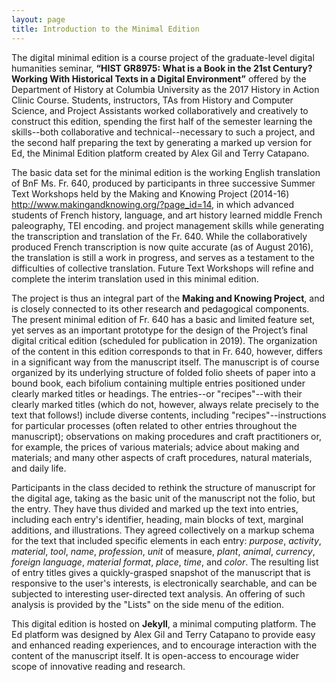 ```yaml
---
layout: page
title: Introduction to the Minimal Edition
---
```


The digital minimal edition is a course project of the graduate-level digital humanities seminar, **“HIST GR8975: What is a Book in the 21st Century? Working With Historical Texts in a Digital Environment”** offered by the Department of History at Columbia University as the 2017 History in Action Clinic Course. Students, instructors, TAs from History and Computer Science, and Project Assistants worked collaboratively and creatively to construct this edition, spending the first half of the semester learning the skills--both collaborative and technical--necessary to such a project, and the second half preparing the text by generating a marked up version for Ed, the Minimal Edition platform created by Alex Gil and Terry Catapano. 

The basic data set for the minimal edition is the working English translation of BnF Ms. Fr. 640, produced by participants in three successive Summer Text Workshops held by the Making and Knowing Project (2014-16) <http://www.makingandknowing.org/?page_id=14>, in which advanced students of French history, language, and art history learned middle French paleography, TEI encoding. and project management skills while generating the transcription and translation of the Fr. 640. While the collaboratively produced French transcription is now quite accurate (as of August 2016), the translation is still a work in progress, and serves as a testament to the difficulties of collective translation. Future Text Workshops will refine and complete the interim translation used in this minimal edition.

The project is thus an integral part of the **Making and Knowing Project**, and is closely connected to its other research and pedagogical components. The present minimal edition of Fr. 640 has a basic and limited feature set, yet serves as an important prototype for the design of the Project’s final digital critical edition (scheduled for publication in 2019). The organization of the content in this edition corresponds to that in Fr. 640, however, differs in a significant way from the manuscript itself. The manuscript is of course organized by its underlying structure of folded folio sheets of paper into a bound book, each bifolium containing multiple entries positioned under clearly marked titles or headings. The entries--or "recipes"--with their clearly marked titles (which do not, however, always relate precisely to the text that follows!) include diverse contents, including "recipes"--instructions for particular processes (often related to other entries throughout the manuscript); observations on making procedures and craft practitioners or, for example, the prices of various materials; advice about making and materials; and many other aspects of craft procedures, natural materials, and daily life. 

Participants in the class decided to rethink the structure of manuscript for the digital age, taking as the basic unit of the manuscript not the folio, but the entry. They have thus divided and marked up the text into entries, including each entry's identifier, heading, main blocks of text, marginal additions, and illustrations. They agreed collectively on a markup schema for the text that included specific elements in each entry: *purpose*, *activity*, *material*, *tool*, *name*, *profession*, *unit* of measure, *plant*, *animal*, *currency*, *foreign language*, *material format*, *place*, *time*, and *color*.  The resulting list of entry titles gives a quickly-grasped snapshot of the manuscript that is responsive to the user's interests, is electronically searchable, and can be subjected to interesting user-directed text analysis. An offering of such analysis is provided by the "Lists" on the side menu of the edition.

This digital edition is hosted on **Jekyll**, a minimal computing platform. The Ed platform was designed by Alex Gil and Terry Catapano to provide easy and enhanced reading experiences, and to encourage interaction with the content of the manuscript itself. It is open-access to encourage wider scope of innovative reading and research.
